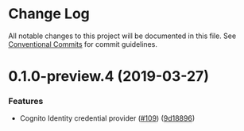 # Change Log

All notable changes to this project will be documented in this file.
See [Conventional Commits](https://conventionalcommits.org) for commit guidelines.

# 0.1.0-preview.4 (2019-03-27)


### Features

* Cognito Identity credential provider ([#109](https://github.com/AllanFly120/aws-sdk-js-v3/issues/109)) ([9d18896](https://github.com/AllanFly120/aws-sdk-js-v3/commit/9d18896))
